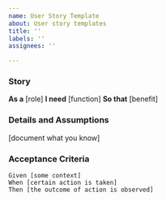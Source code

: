 ```yaml
---
name: User Story Template
about: User story templates
title: ''
labels: ''
assignees: ''

---
```


### Story
**As a**  [role]
**I need** [function]
**So that** [benefit]


### Details and Assumptions
[document what you know]


### Acceptance Criteria
 ```gherkin
 Given [some context]
 When [certain action is taken]
 Then [the outcome of action is observed]
 ```
